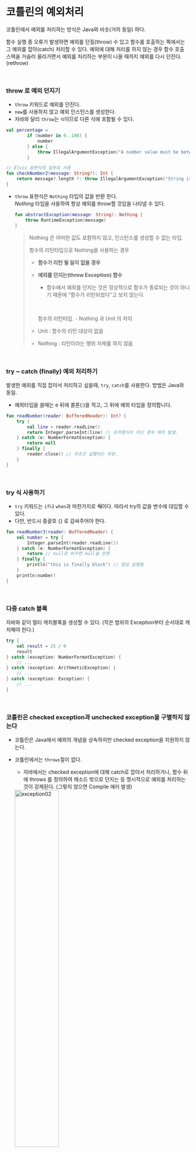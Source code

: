 # 코틀린의 예외처리

코틀린에서 예외를 처리하는 방식은 Java와 비슷(거의 동일) 하다.

함수 실행 중 오류가 발생하면 예외를 던질(throw) 수 있고 함수를 호출하는 쪽에서는 그 예외를 잡아(catch) 처리할 수 있다. 예외에 대해 처리를 하지 않는 경우 함수 호출 스택을 거슬러 올라가면서 예외를 처리하는 부분이 나올 때까지 예외를 다시 던진다.(rethrow)

   

​         

### throw 로 예외 던지기

- `throw` 키워드로 예외를 던진다.
- `new`를 사용하지 않고 예외 인스턴스를 생성한다.
- 자바와 달리 `throw`는 `식`이므로 다른 식에 포함될 수 있다.

```kotlin
val percentage =
        if (number in 0..100) {
            number
        } else {
            throw IllegalArgumentException("A number value must be between 0 and 100: $number")
        }
```

```kotlin
// Elvis 표현식의 일부로 사용
fun checkNumber2(message: String?): Int {
    return message?.length ?: throw IllegalArgumentException("String is null")
}
```

* `throw` 표현식은 `Nothing` 타입의 값을 반환 한다.    
  *Nothing* 타입을 사용하여 항상 예외를 throw할 것임을 나타낼 수 있다.

  ```kotlin
  fun abstractException(message: String): Nothing {
      throw RuntimeException(message)
  }
  ```

  > Nothing 은 어떠한 값도 포함하지 않고, 인스턴스를 생성할 수 없는 타입.
  >
  > 함수의 리턴타입으로 Nothing을 사용하는 경우
  >
  > *  **함수가 리턴 될 일이 없을 경우** 
  > * **예외를 던지는(throw Exception) 함수**
  >   * 함수에서 예외를 던지는 것은 정상적으로 함수가 종료되는 것이 아니기 때문에 "함수가 리턴되었다"고 보지 않는다.   
  >
  >    ​       
  >
  >    함수의 리턴타입. - Nothing 과 Unit 의 차이
  >
  > * Unit : 함수의 리턴 대상이 없음
  >* Nothing : 리턴이라는 행위 자체를 하지 않음



​          

### try ~ catch (finally) 예외 처리하기

발생한 예외를 직접 잡아서 처리하고 싶을때, `try`, `catch`를 사용한다. 방법은 Java와 동일.

* 예외타입을 쓸때는 e 뒤에 콜론(:)을 적고, 그 뒤에 예외 타입을 정의합니다.

```kotlin
fun readNumber(reader: BufferedReader): Int? {
    try {
        val line = reader.readLine()
        return Integer.parseInt(line) // 숫자형식이 아닌 경우 에러 발생.
    } catch (e: NumberFormatException) {
        return null
    } finally {
        reader.close() // 무조건 실행되는 부분.
    }
}
```



​          

### try 식 사용하기

- `try` 키워드는 `if`나 `when`과 마찬가지로 **식**이다. 따라서 try의 값을 변수에 대입할 수 있다.
- 다만, 반드시 중괄호 {} 로 감싸주어야 한다.

```kotlin
fun readNumber3(reader: BufferedReader) {
    val number = try {
        Integer.parseInt(reader.readLine())
    } catch (e: NumberFormatException) {
        return // null로 바꾸면 null을 반환
    } finally {
        println("this is finally block") // 항상 실행됨
    }
    println(number)
}
```



​          

### 다중 catch 블록

자바와 같이 멀티 캐치블록을 생성할 수 있다. (작은 범위의 Exception부터 순서대로 캐치해야 한다.)

```kotlin
try {
    val result = 25 / 0
    result
} catch (exception: NumberFormatException) {
    // ...
} catch (exception: ArithmeticException) {
    // ...
} catch (exception: Exception) {
    // ...
}
```



​         

### 코틀린은 checked exception과 unchecked exception을 구별하지 않는다

* 코틀린은 Java에서 예외의 개념을 상속하지만 checked exception을 지원하지 않는다.

* 코틀린에서는 `throws`절이 없다.

  * 자바에서는 checked exception에 대해 catch로 잡아서 처리하거나, 함수 뒤에 throws 를 정의하여 메소드 밖으로 던지는 등  명시적으로 예외를 처리하는 것이 강제된다. (그렇지 않으면 Compile 에러 발생)

  <img src="./img/exception-handling/exception02.png" alt="exception02" width="50%" />

  * 하지만 코틀린은 checked exception 과 unchecked exception을 구별하지 않기 때문에 예외처리를 강제하지 않는다.

  <img src="./img/exception-handling/exception01.png" alt="exception01" width="50%;" />

  * Java, 타 언어와의 호환성을 위해 `@Throws()` 어노테이션을 제공하여 checked exception을 전파할 수 있다.

  <img src="./img/exception-handling/exception03.png" alt="exception03" width="50%;" />

​       

* **왜 checked exception 처리를 강제 하지 않을까..?**

  * 프로그래머들이 의미 없이 예외를 다시 던지거나, 예외를 잡되 처리하지 않고 그냥 무시하는 코드(e.getStackTrace()...) 를 작성하는 경우가 흔하기 때문이라고 한다.

  * 이 내용에 대해 언급한 블로그를 찾았다 https://taes-k.github.io/2021/12/29/kotlin-checkedException/

  * 위 블로그에서 정리한 코틀린 개발진에서 얘기하는 checkedException의 불필요성

    >* 많은 `CheckedException`은 무시처리 되고 있습니다.
    >* 소규모 프로그램에서는 개발자의 생산성과 코드품질을 향상시킬수 있으나, 일반적인 대규모 소프트웨어에서는 전혀 그렇지 않습니다.
    >* 낮은수준에서 발생하는 특정유형의 `CheckedException` 의 경우 (File I/O, Network, Database …) 일반적인 응용프로그램에서는 알 필요 없거나 알고싶지 않아합니다. 만약 Exception을 캐치한다고 하더라도 적절하게 대응하기 힘든경우가 대부분이라 `RuntimeException`으로 rethrow처리하는 경우가 많습니다.
    >* `CheckedException`사용시 코드의 확장성에 이슈가 생길수 있습니다. 단일 CheckedException 사용은 훌륭하게 동작하는것으로 보이나 4~5개의 서로다른 `CheckedExcpetion`을 사용하는 하위 API를 호출하는 경우 Exception 체인이 기하급수적으로 증가할 수 있습니다.
    >* …
    >
    >
    >
    >코틀린 개발진에서 공유하고자 하는 내용 아티클 원문
    >https://www.artima.com/articles/the-trouble-with-checked-exceptions

  * Baeldung 에 나와있는 내용
    https://www.baeldung.com/kotlin/exception-handling

    > 확인된 예외는 Java에서 논란의 여지가 있는 기능으로 간주됩니다. **코드 품질을 추가로 높이지 않고도 개발자 생산성을 저하시킵니다** . 다른 문제들 중에서도 확인된 예외는 상용구 코드, 람다 식 사용 시 어려움으로 이어집니다.
    >
    > 따라서 다른 많은 현대 프로그래밍 언어와 마찬가지로 Kotlin 개발자도 언어 기능으로 확인된 예외를 포함하지 않기로 결정했습니다.



​          

### use 함수로 자원 관리

코틀린에는 자바7의 try-with-resource와 같은 기능을 제공하는 "use"라는 함수가 코틀린 표준 라이브러리 안에 들어가 있다.

```java
//자바 try-with-resource
//AutoCloseable을 구현한 객체에 대해 자원을 사용후 자동으로 close 해준다.
public String readLineFromFile(String path) throws IOException {
   try (BufferedReader br = new BufferedReader(new FileReader(path))) {
       return br.readLine();
   }
}
```

use 함수는 자원에 대한 확장 함수이며, 람다를 호출한 다음에 자원을 닫아주는 식으로 동작한다.   
정상 종료된 경우는 물론이고, 람다 안에서 예외가 발생한 경우에도 자원을 확실히 닫아주기 때문에, 성능상 유리함을 얻을 수 있다

```kotlin
//코틀린 use함수로 자원 관리
fun readLineFromFile(path: String): String {
    BufferedReader(FileReader(path)).use { br ->
        return br.readLine()
    }
}
```



​     

### runCatching

`Result`클래스와 `runCatching` 이라는 inline function을 사용하여 예외처리를 할 수 있다.

`runCatching`은 kotlin 1.3부터 지원한다.

> 코루틴에서 에러처리를 할 때 구글이 권장하는 방식이다.
>
> Result는 동작이 성공하든 실패하든 동작의 결과를 캡슐화해서 나중에 처리될 수 있도록 하는 것이 목적이다.



​       

* runCatching 사용법

```kotlin
val colorName: Result<String> = runCatching {
    when (color) {
        Color.BLUE -> "파란색"
        Color.RED -> "빨간색"
        Color.YELLOW -> "노란색"
        Color.ARMARNTH -> throw Error("처음 들어보는 색")
    }
}.onSuccess { it:String ->
    //성공시만 실행
}.onFailure { it:Throwable ->
    //실패시만 실행 (try - catch문의 catch와 유사)
}.also {
  // finally
}
```

블록내에서 throw 하더라도 runCatching 함수는 해당 Exception을 밖으로 throw하지 않는다.   
블록을 실행한 결과인 반환값이나 Exception을 runCatching 함수가 반환한  Result 로부터 취득하는 것이 가능하다.



​        

`runCatching`은  인자로 받은 block() 함수를 실행하여 Result 오브젝트를 반환하고,   
 exception 발생 시 Result.failure() 을 실행한다.

<img src="./img/exception-handling/exception04.png" alt="exception04" width="50%;" />

​       

Result Class는 4개의 함수와 property를 제공한다.

- isSuccess : 성공 여부
- isFailure : 실패 여부
- getOrNull() : exception이 발생하지 않은 경우 해당 값, 발생한 경우는 null 리턴
- exceptionOrNull() exception이 발생한 경우 해당 exception, 발생하지 않은 경우는 null 리턴

 이외에도 Result에 대한 다양한 extension이 존재하는데 이것들을 잘 사용하면 좋다.    
Result<T> 반환 타입의 경우 chaning하여 사용 가능하다. extension별 필요한 동작 내용들은 다음 문서에서 확인해서 활용하면 된다. ([링크](https://kotlinlang.org/api/latest/jvm/stdlib/kotlin/-result/))

<img src="./img/exception-handling/exception05.png" alt="exception05" width="50%;" />





   

​          

​       



> [출처]
>
> https://www.baeldung.com/kotlin/exception-handling
>
> https://taehyungk.github.io/posts/android-kotlin-basic-5/
>
> https://taes-k.github.io/2021/12/29/kotlin-checkedException/
>
> https://0391kjy.tistory.com/11

